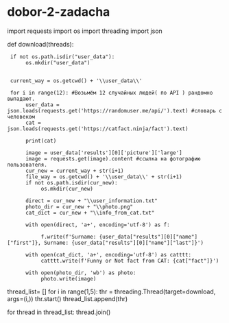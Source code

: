 # dobor-2-zadacha
import requests
import os
import threading
import json


def download(threads):

     if not os.path.isdir("user_data"):
          os.mkdir("user_data")


     current_way = os.getcwd() + '\\user_data\\'

     for i in range(12): #Возьмём 12 случайных людей( по API ) рандомно выпадают.
          user_data = json.loads(requests.get('https://randomuser.me/api/').text) #словарь с человеком 
          cat = json.loads(requests.get('https://catfact.ninja/fact').text)

          print(cat)

          image = user_data['results'][0]['picture']['large']
          image = requests.get(image).content #ссылка на фотографию пользователя.
          cur_new = current_way + str(i+1)
          file_way = os.getcwd() + '\\user_data\\' + str(i+1)
          if not os.path.isdir(cur_new):
               os.mkdir(cur_new)

          direct = cur_new + "\\user_information.txt"
          photo_dir = cur_new + "\\photo.png"
          cat_dict = cur_new + "\\info_from_cat.txt"

          with open(direct, 'a+', encoding='utf-8') as f:

               f.write(f'Surname: {user_data["results"][0]["name"]["first"]}, Surname: {user_data["results"][0]["name"]["last"]}')

          with open(cat_dict, 'a+', encoding='utf-8') as catttt:
               catttt.write(f'Funny or Not fact from CAT: {cat["fact"]}')

          with open(photo_dir, 'wb') as photo:
               photo.write(image)

thread_list= []
for i in range(1,5):
     thr = threading.Thread(target=download, args=(i,))
     thr.start()
     thread_list.append(thr)

for thread in thread_list:
     thread.join()
